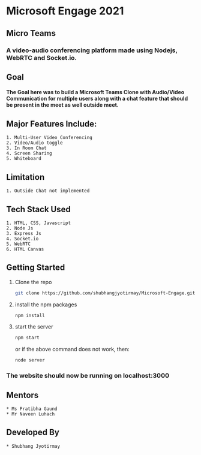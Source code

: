 # Microsoft Engage 2021 <br />

## Micro Teams <br />
### A video-audio conferencing platform made using **Nodejs, WebRTC and Socket.io.**

## Goal        
#### The Goal here was to build a Microsoft Teams Clone with Audio/Video Communication for multiple users along with a chat feature that should be present in the meet as well outside meet.

## Major Features Include:
    1. Multi-User Video Conferencing
    2. Video/Audio toggle
    3. In Room Chat
    4. Screen Sharing
    5. Whiteboard
    
##  Limitation
    1. Outside Chat not implemented
    
## Tech Stack Used
    1. HTML, CSS, Javascript
    2. Node Js
    3. Express Js
    4. Socket.io
    5. WebRTC
    6. HTML Canvas
 
    
## Getting Started
   1. Clone the repo
      ```sh
      git clone https://github.com/shubhangjyotirmay/Microsoft-Engage.git
      ```
   2. install the npm packages
      ```sh
      npm install
      ```      
   3. start the server
      ```sh
      npm start
      ```
      or if the above command does not work, then:
      ```sh
      node server
      ```
### The website should now be running on localhost:3000

## Mentors
    * Ms Pratibha Gaund
    * Mr Naveen Luhach
    
## Developed By
    * Shubhang Jyotirmay
